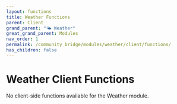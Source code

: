 ```yaml
---
layout: functions
title: Weather Functions
parent: Client
grand_parent: "🌤️ Weather"
great_grand_parent: Modules
nav_order: 1
permalink: /community_bridge/modules/weather/client/functions/
has_children: false
---
```


# Weather Client Functions
No client-side functions available for the Weather module.
